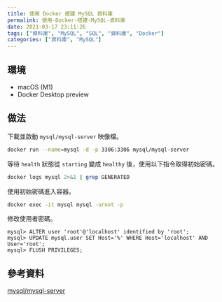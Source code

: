 ```yaml
---
title: 使用 Docker 搭建 MySQL 資料庫
permalink: 使用-Docker-搭建-MySQL-資料庫
date: 2021-03-17 23:11:26
tags: ["資料庫", "MySQL", "SQL", "資料庫", "Docker"]
categories: ["資料庫", "MySQL"]
---
```


## 環境

- macOS (M1)
- Docker Desktop preview

## 做法

下載並啟動 `mysql/mysql-server` 映像檔。

```BASH
docker run --name=mysql -d -p 3306:3306 mysql/mysql-server
```

等待 `health` 狀態從 `starting` 變成 `healthy` 後，使用以下指令取得初始密碼。

```BASH
docker logs mysql 2>&1 | grep GENERATED
```

使用初始密碼進入容器。

```BASH
docker exec -it mysql mysql -uroot -p
```

修改使用者密碼。

```MYSQL
mysql> ALTER user 'root'@'localhost' identified by 'root';
mysql> UPDATE mysql.user SET Host='%' WHERE Host='localhost' AND User='root';
mysql> FLUSH PRIVILEGES;
```

## 參考資料

[mysql/mysql-server](https://hub.docker.com/r/mysql/mysql-server/)
